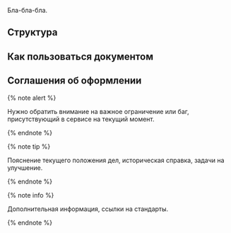 Бла-бла-бла.

## Структура

## Как пользоваться документом

## Соглашения об оформлении

{% note alert %}

Нужно обратить внимание на важное ограничение или баг, присутствующий в сервисе на текущий момент.

{% endnote %}


{% note tip %}

Пояснение текущего положения дел, историческая справка, задачи на улучшение.

{% endnote %}


{% note info %}

Дополнительная информация, ссылки на стандарты.

{% endnote %}
